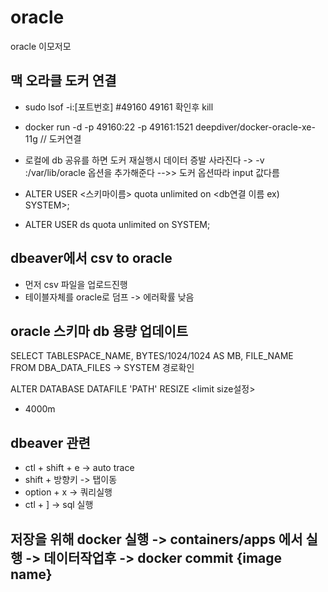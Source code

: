 # oracle
oracle 이모저모


## 맥 오라클 도커 연결
- sudo lsof -i:[포트번호] #49160 49161 확인후 kill
- docker run -d -p 49160:22 -p 49161:1521 deepdiver/docker-oracle-xe-11g // 도커연결
- 로컬에 db 공유를 하면 도커 재실행시 데이터 증발 사라진다 -> -v <localpath>:/var/lib/oracle 옵션을 추가해준다 -->> 도커 옵션따라 input 값다름
    
- ALTER USER <스키마이름> quota unlimited on <db연결 이름 ex) SYSTEM>;
- ALTER USER ds quota unlimited on SYSTEM;


## dbeaver에서 csv to oracle
- 먼저 csv 파일을 업로드진행
- 테이블자체를 oracle로 덤프 -> 에러확률 낮음


## oracle 스키마 db 용량 업데이트
SELECT TABLESPACE_NAME, BYTES/1024/1024 AS MB, FILE_NAME    
FROM DBA_DATA_FILES  -> SYSTEM 경로확인
    
ALTER DATABASE DATAFILE 'PATH' RESIZE <limit size설정>    
- 4000m

## dbeaver 관련
- ctl + shift + e -> auto trace
- shift + 방향키 -> 탭이동
- option + x -> 쿼리실행
- ctl + ] -> sql 실행
    
    
## 저장을 위해 docker 실행 -> containers/apps 에서 실행 -> 데이터작업후 -> docker commit {image name}
